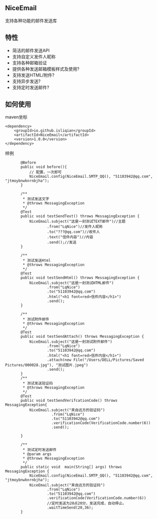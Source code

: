 ## NiceEmail
支持各种功能的邮件发送库
## 特性
* 简洁的邮件发送API
* 支持自定义发件人昵称
* 支持各种邮箱验证
* 提供各种发送邮箱模板样式及使用?
* 支持发送HTML/附件?
* 支持异步发送?
* 支持定时发送邮件?
## 如何使用
maven坐标

    <dependency>
        <groupId>io.github.isliqian</groupId>
        <artifactId>NiceEmail</artifactId>
        <version>1.0.0</version>
    </dependency>

样例

           @Before
           public void before(){
               // 配置，一次即可
               NiceEmail.config(NiceEmail.SMTP_QQ(), "51103942@qq.com", "jtmoybnwknrnbjha");
           }
       
           /**
            * 测试发送文字
            * @throws MessagingException
            */
           @Test
           public void testSendText() throws MessagingException {
               NiceEmail.subject("这是一封测试TEXT邮件")//主题
                       .from("LqNice")//发件人昵称
                       .to("???@qq.com")//收件人
                       .text("信件内容")//内容
                       .send();//发送
           }
       
           /**
            * 测试发送Html
            * @throws MessagingException
            */
           @Test
           public void testSendHtml() throws MessagingException {
               NiceEmail.subject("这是一封测试HTML邮件")
                       .from("LqNice")
                       .to("51103942@qq.com")
                       .html("<h1 font=red>信件内容</h1>")
                       .send();
           }
       
           /**
            * 测试附件邮件
            * @throws MessagingException
            */
           @Test
           public void testSendAttach() throws MessagingException {
               NiceEmail.subject("这是一封测试附件邮件")
                       .from("LqNice")
                       .to("51103942@qq.com")
                       .html("<h1 font=red>信件内容</h1>")
                       .attach(new File("/Users/DELL/Pictures/Saved Pictures/000028.jpg"), "测试图片.jpeg")
                       .send();
           }
           /**
            * 测试发送验证码
            * @throws MessagingException
            */
           @Test
           public void testSendVerifcationCode() throws MessagingException{
               NiceEmail.subject("来自远方的验证码")
                         .from("LqNice")
                         .to("51103942@qq.com")
                         .verificationCode(VerificationCode.number(6))
                         .send();
       
           }
           
           /**
            * 测试定时发送邮件
            * @param args
            * @throws MessagingException
            */
           public static void  main(String[] args) throws MessagingException {
               NiceEmail.config(NiceEmail.SMTP_QQ(), "51103942@qq.com", "jtmoybnwknrnbjha");
               NiceEmail.subject("来自远方的验证码")
                       .from("LqNice")
                       .to("51103942@qq.com")
                       .verificationCode(VerificationCode.number(6))
                       //定时发送为20点20分，发送完成，自动停止。
                       .waitTimeSend(20,36);
           }
    
